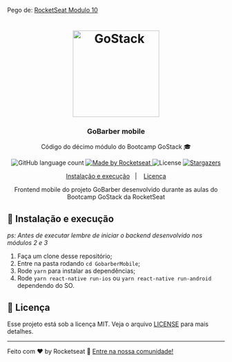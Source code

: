 Pego de: <a href="https://github.com/Rocketseat/bootcamp-gostack-10/blob/master/README.md">RocketSeat Modulo 10</a>

<h1 align="center">
    <img alt="GoStack" src="https://rocketseat-cdn.s3-sa-east-1.amazonaws.com/bootcamp-header.png" width="200px" />
</h1>

<h3 align="center">
  GoBarber mobile
</h3>

<p align="center">Código do décimo módulo do Bootcamp GoStack 🎓</p>

<p align="center">
  <img alt="GitHub language count" src="https://img.shields.io/github/languages/count/rocketseat/bootcamp-gostack-10?color=%2304D361">

  <a href="https://rocketseat.com.br">
    <img alt="Made by Rocketseat" src="https://img.shields.io/badge/made%20by-Rocketseat-%2304D361">
  </a>

  <img alt="License" src="https://img.shields.io/badge/license-MIT-%2304D361">

  <a href="https://github.com/Rocketseat/bootcamp-gostack-10/stargazers">
    <img alt="Stargazers" src="https://img.shields.io/github/stars/rocketseat/bootcamp-gostack-10?style=social">
  </a>
</p>

<p align="center">
  <a href="#-instalacao-e-execução">Instalação e execução</a>&nbsp;&nbsp;&nbsp;|&nbsp;&nbsp;&nbsp;
  <a href="#memo-licença">Licença</a>
</p>

<p align="center">Frontend mobile do projeto GoBarber desenvolvido durante as aulas do Bootcamp GoStack da RocketSeat</p>

## 🚀 Instalação e execução

_ps: Antes de executar lembre de iniciar o backend desenvolvido nos módulos 2 e 3_

1. Faça um clone desse repositório;
2. Entre na pasta rodando `cd GobarberMobile`;
3. Rode `yarn` para instalar as dependências;
4. Rode `yarn react-native run-ios` ou `yarn react-native run-android` dependendo do SO.

## :memo: Licença

Esse projeto está sob a licença MIT. Veja o arquivo [LICENSE](LICENSE.md) para mais detalhes.

---

Feito com ♥ by Rocketseat :wave: [Entre na nossa comunidade!](https://discordapp.com/invite/gCRAFhc)
